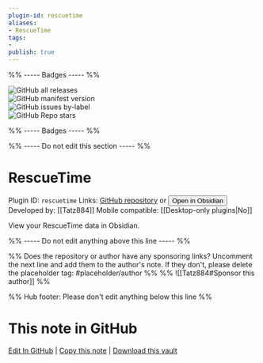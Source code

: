 ```yaml
---
plugin-id: rescuetime
aliases:
- RescueTime
tags: 
- 
publish: true
---
```


%% ----- Badges ----- %%

![GitHub all releases](https://img.shields.io/github/downloads/Tatz884/RescueTime-Obsidian/total?color=573E7A&logo=github&style=for-the-badge)   
![GitHub manifest version](https://img.shields.io/github/manifest-json/v/Tatz884/RescueTime-Obsidian?color=573E7A&logo=github&style=for-the-badge)   
![GitHub issues by-label](https://img.shields.io/github/issues/Tatz884/RescueTime-Obsidian/help%20wanted?color=573E7A&logo=github&style=for-the-badge)   
![GitHub Repo stars](https://img.shields.io/github/stars/Tatz884/RescueTime-Obsidian?color=573E7A&logo=github&style=for-the-badge)

%% ----- Badges ----- %%

%% ----- Do not edit this section ----- %%

# RescueTime

Plugin ID: `rescuetime`
Links: [GitHub repository](https://github.com/Tatz884/RescueTime-Obsidian) or [<button id=HH>Open in Obsidian</button>](obsidian://show-plugin?id=rescuetime)
Developed by: [[Tatz884]]
Mobile compatible: [[Desktop-only plugins|No]]

View your RescueTime data in Obsidian.

%% ----- Do not edit anything above this line ----- %% 

%% Does the repository or author have any sponsoring links? Uncomment the next line and add them to the author's note. If they don't, please delete the placeholder tag: #placeholder/author %%
%% ![[Tatz884#Sponsor this author]] %%

%% Hub footer: Please don't edit anything below this line %%

# This note in GitHub

<span class="git-footer">[Edit In GitHub](https://github.dev/obsidian-community/obsidian-hub/blob/main/02%20-%20Community%20Expansions/02.05%20All%20Community%20Expansions/Plugins/rescuetime.md "git-hub-edit-note") | [Copy this note](https://raw.githubusercontent.com/obsidian-community/obsidian-hub/main/02%20-%20Community%20Expansions/02.05%20All%20Community%20Expansions/Plugins/rescuetime.md "git-hub-copy-note") | [Download this vault](https://github.com/obsidian-community/obsidian-hub/archive/refs/heads/main.zip "git-hub-download-vault") </span>
